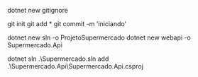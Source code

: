 dotnet new gitignore

git init
git add *
git commit -m 'iniciando'

dotnet new sln -o ProjetoSupermercado
dotnet new webapi -o Supermercado.Api

dotnet sln .\Supermercado.sln add .\Supermercado.Api\Supermercado.Api.csproj

